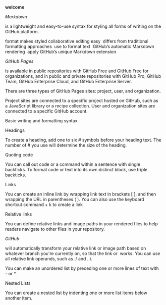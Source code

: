 **welcome**


*Markdown*

is a lightweight and easy-to-use syntax for styling all forms of writing on the GitHub platform.

format makes styled collaborative editing easy
 differs from traditional formatting approaches
 use to format text
 GitHub’s automatic Markdown rendering
 apply GitHub’s unique Markdown extension




*GitHub Pages*

is available in public repositories with GitHub Free and GitHub Free for organizations, and in public and private repositories with GitHub Pro, GitHub Team, GitHub Enterprise Cloud, and GitHub Enterprise Server.

There are three types of GitHub Pages sites: project, user, and organization.

Project sites are connected to a specific project hosted on GitHub, such as a JavaScript library or a recipe collection. User and organization sites are connected to a specific GitHub account.




Basic writing and formatting syntax

Headings

To create a heading, add one to six # symbols before your heading text. The number of # you use will determine the size of the heading.

Quoting code

You can call out code or a command within a sentence with single backticks.
To format code or text into its own distinct block, use triple backticks.

Links

You can create an inline link by wrapping link text in brackets [ ], and then wrapping the URL in parentheses ( ). You can also use the keyboard shortcut command + k to create a link

Relative links

You can define relative links and image paths in your rendered files to help readers navigate to other files in your repository.

*GitHub*

will automatically transform your relative link or image path based on whatever branch you're currently on, so that the link or  works. You can use all relative link operands, such as ./ and ../.

You can make an unordered list by preceding one or more lines of text with - or *.

Nested Lists

You can create a nested list by indenting one or more list items below another item.